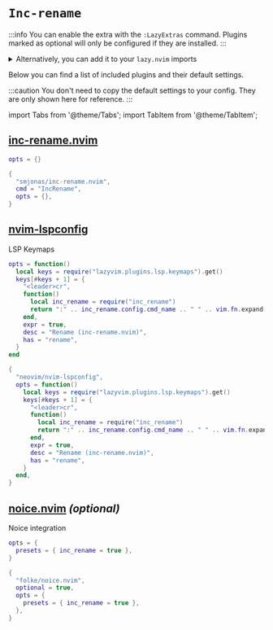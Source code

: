 # `Inc-rename`

<!-- plugins:start -->

:::info
You can enable the extra with the `:LazyExtras` command.
Plugins marked as optional will only be configured if they are installed.
:::

<details>
<summary>Alternatively, you can add it to your <code>lazy.nvim</code> imports</summary>

```lua title="lua/config/lazy.lua" {4}
require("lazy").setup({
  spec = {
    { "LazyVim/LazyVim", import = "lazyvim.plugins" },
    { import = "lazyvim.plugins.extras.editor.inc-rename" },
    { import = "plugins" },
  },
})
```

</details>

Below you can find a list of included plugins and their default settings.

:::caution
You don't need to copy the default settings to your config.
They are only shown here for reference.
:::

import Tabs from '@theme/Tabs';
import TabItem from '@theme/TabItem';

## [inc-rename.nvim](https://github.com/smjonas/inc-rename.nvim)

<Tabs>

<TabItem value="opts" label="Options">

```lua
opts = {}
```

</TabItem>


<TabItem value="code" label="Full Spec">

```lua
{
  "smjonas/inc-rename.nvim",
  cmd = "IncRename",
  opts = {},
}
```

</TabItem>

</Tabs>

## [nvim-lspconfig](https://github.com/neovim/nvim-lspconfig)

 LSP Keymaps


<Tabs>

<TabItem value="opts" label="Options">

```lua
opts = function()
  local keys = require("lazyvim.plugins.lsp.keymaps").get()
  keys[#keys + 1] = {
    "<leader>cr",
    function()
      local inc_rename = require("inc_rename")
      return ":" .. inc_rename.config.cmd_name .. " " .. vim.fn.expand("<cword>")
    end,
    expr = true,
    desc = "Rename (inc-rename.nvim)",
    has = "rename",
  }
end
```

</TabItem>


<TabItem value="code" label="Full Spec">

```lua
{
  "neovim/nvim-lspconfig",
  opts = function()
    local keys = require("lazyvim.plugins.lsp.keymaps").get()
    keys[#keys + 1] = {
      "<leader>cr",
      function()
        local inc_rename = require("inc_rename")
        return ":" .. inc_rename.config.cmd_name .. " " .. vim.fn.expand("<cword>")
      end,
      expr = true,
      desc = "Rename (inc-rename.nvim)",
      has = "rename",
    }
  end,
}
```

</TabItem>

</Tabs>

## [noice.nvim](https://github.com/folke/noice.nvim) _(optional)_

 Noice integration


<Tabs>

<TabItem value="opts" label="Options">

```lua
opts = {
  presets = { inc_rename = true },
}
```

</TabItem>


<TabItem value="code" label="Full Spec">

```lua
{
  "folke/noice.nvim",
  optional = true,
  opts = {
    presets = { inc_rename = true },
  },
}
```

</TabItem>

</Tabs>

<!-- plugins:end -->

